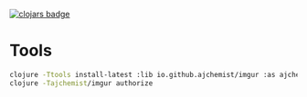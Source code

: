 [![clojars badge](https://img.shields.io/clojars/v/io.github.ajchemist/imgur.svg?style=flat-square)](https://clojars.org/io.github.ajchemist/imgur)


# Tools


```sh
clojure -Ttools install-latest :lib io.github.ajchemist/imgur :as ajchemist/imgur
clojure -Tajchemist/imgur authorize
```
